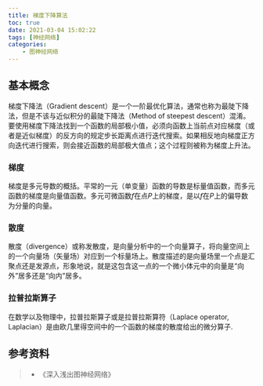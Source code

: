 ```yaml
---
title: 梯度下降算法
toc: true
date: 2021-03-04 15:02:22
tags: [神经网络]
categories:
    - 图神经网络
---
```


## 基本概念

梯度下降法（Gradient descent）是一个一阶最优化算法，通常也称为最陡下降法，但是不该与近似积分的最陡下降法（Method of steepest descent）混淆。 要使用梯度下降法找到一个函数的局部极小值，必须向函数上当前点对应梯度（或者是近似梯度）的反方向的规定步长距离点进行迭代搜索。如果相反地向梯度正方向迭代进行搜索，则会接近函数的局部极大值点；这个过程则被称为梯度上升法。

### 梯度

梯度是多元导数的概括。平常的一元（单变量）函数的导数是标量值函数，而多元函数的梯度是向量值函数。多元可微函数$f$在点$P$上的梯度，是以$f$在$P$上的偏导数为分量的向量。

### 散度

散度（divergence）或称发散度，是向量分析中的一个向量算子，将向量空间上的一个向量场（矢量场）对应到一个标量场上。散度描述的是向量场里一个点是汇聚点还是发源点，形象地说，就是这包含这一点的一个微小体元中的向量是“向外”居多还是“向内”居多。

### 拉普拉斯算子

在数学以及物理中，拉普拉斯算子或是拉普拉斯算符（Laplace operator, Laplacian）是由欧几里得空间中的一个函数的梯度的散度给出的微分算子.

## 参考资料
> - 《深入浅出图神经网络》
